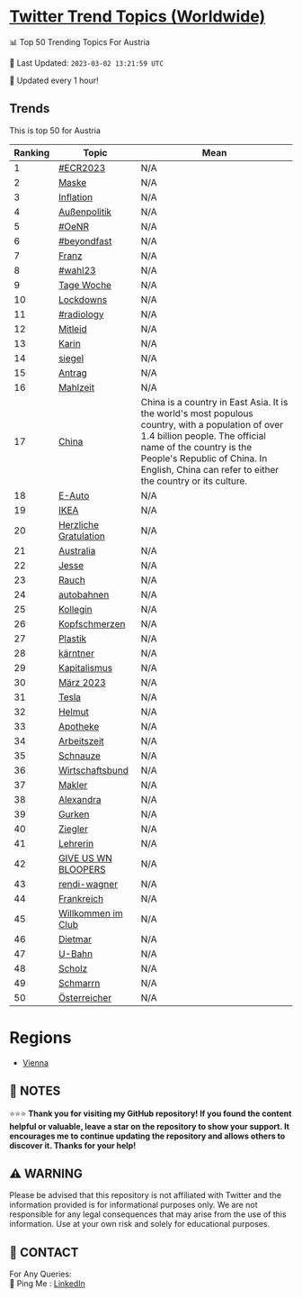 [Twitter Trend Topics (Worldwide)](https://github.com/ErcinDedeoglu/Twitter-Trend-Topics)
==========


📊 Top 50 Trending Topics For Austria

📆 Last Updated: `2023-03-02 13:21:59 UTC`

🔧 Updated every 1 hour!


## Trends

This is top 50 for Austria

| Ranking | Topic | Mean |
| ------- | ------------ | ------------ |
| 1 | [#ECR2023](http://twitter.com/search?q=%23ECR2023) | N/A |
| 2 | [Maske](http://twitter.com/search?q=Maske) | N/A |
| 3 | [Inflation](http://twitter.com/search?q=Inflation) | N/A |
| 4 | [Außenpolitik](http://twitter.com/search?q=Au%c3%9fenpolitik) | N/A |
| 5 | [#OeNR](http://twitter.com/search?q=%23OeNR) | N/A |
| 6 | [#beyondfast](http://twitter.com/search?q=%23beyondfast) | N/A |
| 7 | [Franz](http://twitter.com/search?q=Franz) | N/A |
| 8 | [#wahl23](http://twitter.com/search?q=%23wahl23) | N/A |
| 9 | [Tage Woche](http://twitter.com/search?q=Tage+Woche) | N/A |
| 10 | [Lockdowns](http://twitter.com/search?q=Lockdowns) | N/A |
| 11 | [#radiology](http://twitter.com/search?q=%23radiology) | N/A |
| 12 | [Mitleid](http://twitter.com/search?q=Mitleid) | N/A |
| 13 | [Karin](http://twitter.com/search?q=Karin) | N/A |
| 14 | [siegel](http://twitter.com/search?q=siegel) | N/A |
| 15 | [Antrag](http://twitter.com/search?q=Antrag) | N/A |
| 16 | [Mahlzeit](http://twitter.com/search?q=Mahlzeit) | N/A |
| 17 | [China](http://twitter.com/search?q=China) | China is a country in East Asia. It is the world's most populous country, with a population of over 1.4 billion people. The official name of the country is the People's Republic of China. In English, China can refer to either the country or its culture. |
| 18 | [E-Auto](http://twitter.com/search?q=E-Auto) | N/A |
| 19 | [IKEA](http://twitter.com/search?q=IKEA) | N/A |
| 20 | [Herzliche Gratulation](http://twitter.com/search?q=Herzliche+Gratulation) | N/A |
| 21 | [Australia](http://twitter.com/search?q=Australia) | N/A |
| 22 | [Jesse](http://twitter.com/search?q=Jesse) | N/A |
| 23 | [Rauch](http://twitter.com/search?q=Rauch) | N/A |
| 24 | [autobahnen](http://twitter.com/search?q=autobahnen) | N/A |
| 25 | [Kollegin](http://twitter.com/search?q=Kollegin) | N/A |
| 26 | [Kopfschmerzen](http://twitter.com/search?q=Kopfschmerzen) | N/A |
| 27 | [Plastik](http://twitter.com/search?q=Plastik) | N/A |
| 28 | [kärntner](http://twitter.com/search?q=k%c3%a4rntner) | N/A |
| 29 | [Kapitalismus](http://twitter.com/search?q=Kapitalismus) | N/A |
| 30 | [März 2023](http://twitter.com/search?q=M%c3%a4rz+2023) | N/A |
| 31 | [Tesla](http://twitter.com/search?q=Tesla) | N/A |
| 32 | [Helmut](http://twitter.com/search?q=Helmut) | N/A |
| 33 | [Apotheke](http://twitter.com/search?q=Apotheke) | N/A |
| 34 | [Arbeitszeit](http://twitter.com/search?q=Arbeitszeit) | N/A |
| 35 | [Schnauze](http://twitter.com/search?q=Schnauze) | N/A |
| 36 | [Wirtschaftsbund](http://twitter.com/search?q=Wirtschaftsbund) | N/A |
| 37 | [Makler](http://twitter.com/search?q=Makler) | N/A |
| 38 | [Alexandra](http://twitter.com/search?q=Alexandra) | N/A |
| 39 | [Gurken](http://twitter.com/search?q=Gurken) | N/A |
| 40 | [Ziegler](http://twitter.com/search?q=Ziegler) | N/A |
| 41 | [Lehrerin](http://twitter.com/search?q=Lehrerin) | N/A |
| 42 | [GIVE US WN BLOOPERS](http://twitter.com/search?q=GIVE+US+WN+BLOOPERS) | N/A |
| 43 | [rendi-wagner](http://twitter.com/search?q=rendi-wagner) | N/A |
| 44 | [Frankreich](http://twitter.com/search?q=Frankreich) | N/A |
| 45 | [Willkommen im Club](http://twitter.com/search?q=Willkommen+im+Club) | N/A |
| 46 | [Dietmar](http://twitter.com/search?q=Dietmar) | N/A |
| 47 | [U-Bahn](http://twitter.com/search?q=U-Bahn) | N/A |
| 48 | [Scholz](http://twitter.com/search?q=Scholz) | N/A |
| 49 | [Schmarrn](http://twitter.com/search?q=Schmarrn) | N/A |
| 50 | [Österreicher](http://twitter.com/search?q=%c3%96sterreicher) | N/A |



# Regions

* [Vienna](</Austria/Vienna.md>)



## 📝 NOTES

⭐⭐⭐ **Thank you for visiting my GitHub repository! If you found the content helpful or valuable, leave a star on the repository to show your support. It encourages me to continue updating the repository and allows others to discover it. Thanks for your help!**


## ⚠️ WARNING

Please be advised that this repository is not affiliated with Twitter and the information provided is for informational purposes only. We are not responsible for any legal consequences that may arise from the use of this information. Use at your own risk and solely for educational purposes.


## 📨 CONTACT

 For Any Queries:  
            🏓 Ping Me : [LinkedIn](https://www.linkedin.com/in/ercindedeoglu/)
